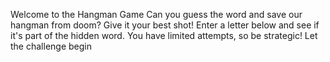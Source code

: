 Welcome to the Hangman Game
Can you guess the word and save our hangman from doom? Give it your best shot!
Enter a letter below and see if it's part of the hidden word. You have limited attempts, so be strategic!
Let the challenge begin
